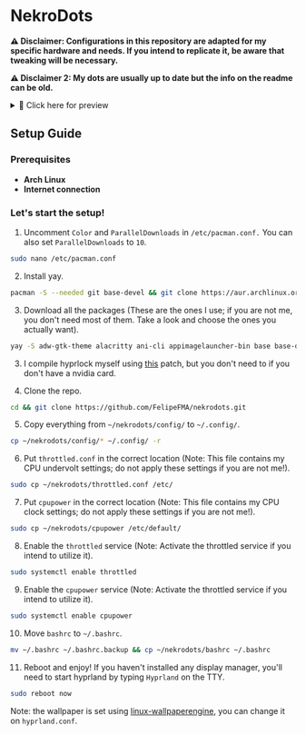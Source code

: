 # NekroDots
**⚠️ Disclaimer: Configurations in this repository are adapted for my specific hardware and needs. If you intend to replicate it, be aware that tweaking will be necessary.**

**⚠️ Disclaimer 2: My dots are usually up to date but the info on the readme can be old.**

<details>
  <summary>📸 Click here for preview</summary>


![desktop](https://github.com/FelipeFMA/nekrodots/assets/30672253/5281c631-40fb-4bc3-a7fe-e21a7d516dbd)

![apps](https://github.com/FelipeFMA/nekrodots/assets/30672253/47de9ddd-e654-48af-8fee-0bee3f91b41d)

https://github.com/FelipeFMA/nekrodots/assets/30672253/bc1f6102-ebe5-4178-9a55-3f703de64ebc

</details>

## Setup Guide

### Prerequisites

- **Arch Linux**
- **Internet connection**

### Let's start the setup!

01. Uncomment ``Color`` and ``ParallelDownloads`` in ``/etc/pacman.conf.`` You can also set ``ParallelDownloads`` to ``10``.
   ```bash
   sudo nano /etc/pacman.conf
   ```

02. Install yay.
   ```bash
   pacman -S --needed git base-devel && git clone https://aur.archlinux.org/yay-bin.git && cd yay-bin && makepkg -si
   ```

03. Download all the packages (These are the ones I use; if you are not me, you don't need most of them. Take a look and choose the ones you actually want).
   ```bash
yay -S adw-gtk-theme alacritty ani-cli appimagelauncher-bin base base-devel blueman bluez-utils breeze-icons btop classicube-bin cliphist cmatrix code cowsay cpupower efibootmgr epson-inkjet-printer-escpr evhz-git fastfetch filezilla firefox gcolor3 gimp git gnome-disk-utility gpu-screen-recorder-gtk-git gradience grim gst-plugin-pipewire heroic-games-launcher-bin htop hypridle hyprland hyprpaper hyprpicker imv informant intel-ucode jre-openjdk jre8-openjdk kitty kvantum kvantum-qt5 kvantum-theme-libadwaita-git lib32-mangohud lib32-nvidia-utils-tkg lib32-opencl-nvidia-tkg libpulse libva-nvidia-driver linux linux-firmware linux-headers linux-wallpaperengine-git localsend-bin lsd man-db man-pages mangohud mesa-utils mpv nano neofetch networkmanager noto-fonts-cjk noto-fonts-extra nwg-look obs-studio openrgb pacman-contrib papirus-folders papirus-icon-theme pavucontrol pipewire pipewire-alsa pipewire-jack pipewire-pulse polkit-gnome prismlauncher protonup-qt-bin pulsemixer qbittorrent qt5ct qt6ct rate-mirrors-bin reflector screen slurp sof-firmware steam swaync sysfsutils system-config-printer thorium-browser-bin throttled thunar thunar-archive-plugin thunar-media-tags-plugin tldr ttf-apple-emoji ttf-jetbrains-mono-nerd ttf-ms-win11-auto unrar unzip upscayl-bin vesktop-bin virtualbox virtualbox-guest-iso vlc waybar wget wireplumber wl-clipboard wlogout wofi wttrbar wtype xarchiver xdg-desktop-portal-hyprland yay-bin zathura zathura-pdf-poppler zip zram-generator
   ```
03. I compile hyprlock myself using [this](https://github.com/hyprwm/hyprlock/pull/283) patch, but you don't need to if you don't have a nvidia card.

04. Clone the repo.
   ```bash
   cd && git clone https://github.com/FelipeFMA/nekrodots.git
   ```

05. Copy everything from ``~/nekrodots/config/`` to ``~/.config/``.
   ```bash
   cp ~/nekrodots/config/* ~/.config/ -r
   ```

06. Put ``throttled.conf`` in the correct location (Note: This file contains my CPU undervolt settings; do not apply these settings if you are not me!).
   ```bash
   sudo cp ~/nekrodots/throttled.conf /etc/
   ```

07. Put ``cpupower`` in the correct location (Note: This file contains my CPU clock settings; do not apply these settings if you are not me!).
   ```bash
   sudo cp ~/nekrodots/cpupower /etc/default/
   ```

08. Enable the ``throttled`` service (Note: Activate the throttled service if you intend to utilize it).
   ```bash
   sudo systemctl enable throttled
   ```

09. Enable the ``cpupower`` service (Note: Activate the throttled service if you intend to utilize it).
   ```bash
   sudo systemctl enable cpupower
   ```
10. Move ``bashrc`` to ``~/.bashrc``.
  ```bash
  mv ~/.bashrc ~/.bashrc.backup && cp ~/nekrodots/bashrc ~/.bashrc
  ```

11. Reboot and enjoy! If you haven't installed any display manager, you'll need to start hyprland by typing ``Hyprland`` on the TTY.
   ```bash
   sudo reboot now
   ```

Note: the wallpaper is set using [linux-wallpaperengine](https://github.com/Almamu/linux-wallpaperengine), you can change it on ``hyprland.conf``.
